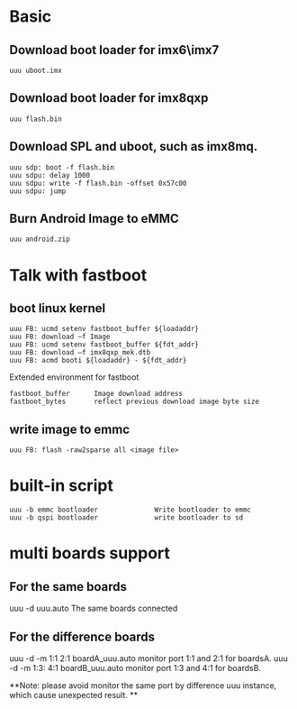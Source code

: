 # Basic 

## Download boot loader for imx6\imx7

    uuu uboot.imx

## Download boot loader for imx8qxp

    uuu flash.bin

## Download SPL and uboot, such as imx8mq.

    uuu sdp: boot -f flash.bin
    uuu sdpu: delay 1000
    uuu sdpu: write -f flash.bin -offset 0x57c00
    uuu sdpu: jump

## Burn Android Image to eMMC

    uuu android.zip

# Talk with fastboot

## boot linux kernel

    uuu FB: ucmd setenv fastboot_buffer ${loadaddr}
    uuu FB: download –f Image
    uuu FB: ucmd setenv fastboot_buffer ${fdt_addr}
    uuu FB: download –f imx8qxp_mek.dtb
    uuu FB: acmd booti ${loadaddr} - ${fdt_addr}

Extended environment for fastboot

    fastboot_buffer      Image download address
    fastboot_bytes       reflect previous download image byte size 

## write image to emmc

    uuu FB: flash -raw2sparse all <image file>

# built-in script

    uuu -b emmc bootloader              Write bootloader to emmc
    uuu -b qspi bootloader              write bootloader to sd
 
# multi boards support

## For the same boards

   uuu -d uuu.auto                      The same boards connected

## For the difference boards

   uuu -d -m 1:1 2:1 boardA_uuu.auto           monitor port 1:1 and 2:1 for boardsA.
   uuu -d -m 1:3: 4:1 boardB_uuu.auto          monitor port 1:3 and 4:1 for boardsB. 

**Note: please avoid monitor the same port by difference uuu instance, which cause unexpected result. **         